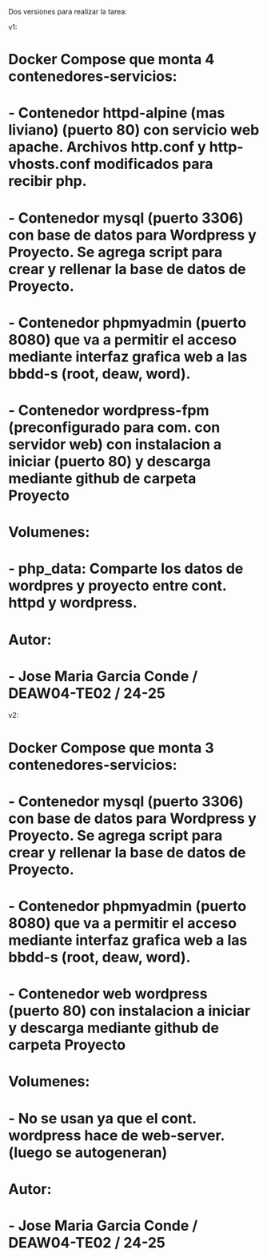 Dos versiones para realizar la tarea:

  v1:
  # Docker Compose que monta 4 contenedores-servicios:
  #   - Contenedor httpd-alpine (mas liviano) (puerto 80) con servicio web apache. Archivos http.conf y http-vhosts.conf modificados para recibir php.
  #   - Contenedor mysql (puerto 3306) con base de datos para Wordpress y Proyecto. Se agrega script para crear y rellenar la base de datos de Proyecto.
  #   - Contenedor phpmyadmin (puerto 8080) que va a permitir el acceso mediante interfaz grafica web a las bbdd-s (root, deaw, word).
  #   - Contenedor wordpress-fpm (preconfigurado para com. con servidor web) con instalacion a iniciar (puerto 80) y descarga mediante github de carpeta Proyecto
  # Volumenes:
  #   - php_data: Comparte los datos de wordpres y proyecto entre cont. httpd y wordpress.
  # Autor:
  #   - Jose Maria Garcia Conde / DEAW04-TE02 / 24-25

  v2:
  # Docker Compose que monta 3 contenedores-servicios:
  #   - Contenedor mysql (puerto 3306) con base de datos para Wordpress y Proyecto. Se agrega script para crear y rellenar la base de datos de Proyecto.
  #   - Contenedor phpmyadmin (puerto 8080) que va a permitir el acceso mediante interfaz grafica web a las bbdd-s (root, deaw, word).
  #   - Contenedor web wordpress (puerto 80) con instalacion a iniciar y descarga mediante github de carpeta Proyecto
  # Volumenes:
  #   - No se usan ya que el cont. wordpress hace de web-server. (luego se autogeneran)
  # Autor:
  #   - Jose Maria Garcia Conde / DEAW04-TE02 / 24-25
